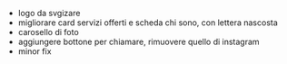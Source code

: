 - logo da svgizare
- migliorare card servizi offerti e scheda chi sono, con lettera nascosta
- carosello di foto
- aggiungere bottone per chiamare, rimuovere quello di instagram
- minor fix
